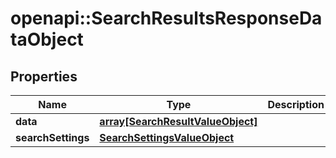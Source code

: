 # openapi::SearchResultsResponseDataObject


## Properties
Name | Type | Description | Notes
------------ | ------------- | ------------- | -------------
**data** | [**array[SearchResultValueObject]**](SearchResultValueObject.md) |  | [optional] 
**searchSettings** | [**SearchSettingsValueObject**](SearchSettingsValueObject.md) |  | [optional] 


